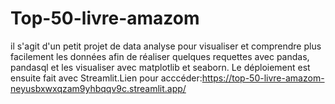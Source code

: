 # Top-50-livre-amazom
il s'agit d'un petit projet de data analyse pour visualiser et comprendre plus facilement les données afin de réaliser quelques requettes avec pandas, pandasql et les visualiser avec matplotlib et seaborn. Le déploiement est ensuite fait avec Streamlit.Lien pour acccéder:https://top-50-livre-amazom-neyusbxwxqzam9yhbqqv9c.streamlit.app/
